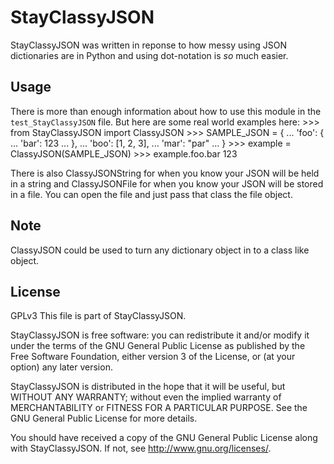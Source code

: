 # StayClassyJSON
StayClassyJSON was written in reponse to how messy using JSON dictionaries are in Python and using dot-notation is *so* much easier.

## Usage
There is more than enough information about how to use this module in the `test_StayClassyJSON` file. But here are some real world examples here:
    >>> from StayClassyJSON import ClassyJSON
    >>> SAMPLE_JSON = {
    ...   'foo': {
    ...     'bar': 123
    ...   },
    ...   'boo': [1, 2, 3],
    ...   'mar': "par"
    ... }
    >>> example = ClassyJSON(SAMPLE_JSON)
    >>> example.foo.bar
    123
 
There is also ClassyJSONString for when you know your JSON will be held in a string and ClassyJSONFile for when you know your JSON will be stored in a file. You can open the file and just pass that class the file object.

## Note
ClassyJSON could be used to turn any dictionary object in to a class like object.

## License
GPLv3
 This file is part of StayClassyJSON.

 StayClassyJSON is free software: you can redistribute it and/or modify
 it under the terms of the GNU General Public License as published by
 the Free Software Foundation, either version 3 of the License, or
 (at your option) any later version.

 StayClassyJSON is distributed in the hope that it will be useful,
 but WITHOUT ANY WARRANTY; without even the implied warranty of
 MERCHANTABILITY or FITNESS FOR A PARTICULAR PURPOSE.  See the
 GNU General Public License for more details.

 You should have received a copy of the GNU General Public License
 along with StayClassyJSON.  If not, see <http://www.gnu.org/licenses/>.
